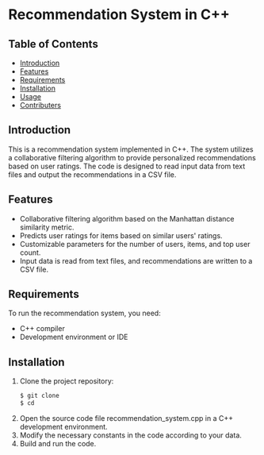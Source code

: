# Recommendation System in C++
## Table of Contents

- [Introduction](#introduction)
- [Features](#features)
- [Requirements](#requirements)
- [Installation](#installation)
- [Usage](#usage)
- [Contributers](#contributers)

## Introduction
This is a recommendation system implemented in C++. The system utilizes a collaborative filtering algorithm to provide personalized recommendations based on user ratings. The code is designed to read input data from text files and output the recommendations in a CSV file.

## Features
- Collaborative filtering algorithm based on the Manhattan distance similarity metric.
- Predicts user ratings for items based on similar users' ratings.
- Customizable parameters for the number of users, items, and top user count.
- Input data is read from text files, and recommendations are written to a CSV file.

## Requirements
To run the recommendation system, you need:
- C++ compiler
- Development environment or IDE

## Installation
1. Clone the project repository:
   ```bash
   $ git clone 
   $ cd 
   ```
2. Open the source code file recommendation_system.cpp in a C++ development environment.
3. Modify the necessary constants in the code according to your data.
4. Build and run the code.
